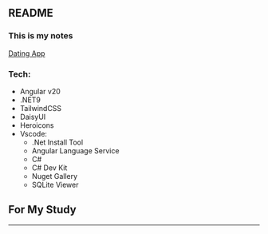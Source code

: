 ## README
### This is my notes

[Dating App](https://jongkeshjuit.github.io/my-note/Study/Web/)

### Tech:
- Angular v20
- .NET9
- TailwindCSS
- DaisyUI
- Heroicons
- Vscode:
  - .Net Install Tool
  - Angular Language Service
  - C#
  - C# Dev Kit
  - Nuget Gallery
  - SQLite Viewer
## For My Study
---



